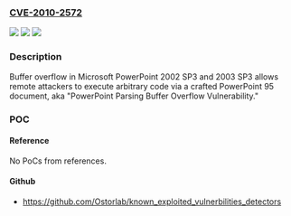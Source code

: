 ### [CVE-2010-2572](https://cve.mitre.org/cgi-bin/cvename.cgi?name=CVE-2010-2572)
![](https://img.shields.io/static/v1?label=Product&message=n%2Fa&color=blue)
![](https://img.shields.io/static/v1?label=Version&message=n%2Fa&color=blue)
![](https://img.shields.io/static/v1?label=Vulnerability&message=n%2Fa&color=brighgreen)

### Description

Buffer overflow in Microsoft PowerPoint 2002 SP3 and 2003 SP3 allows remote attackers to execute arbitrary code via a crafted PowerPoint 95 document, aka "PowerPoint Parsing Buffer Overflow Vulnerability."

### POC

#### Reference
No PoCs from references.

#### Github
- https://github.com/Ostorlab/known_exploited_vulnerbilities_detectors

